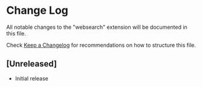 # Change Log

All notable changes to the "websearch" extension will be documented in this file.

Check [Keep a Changelog](http://keepachangelog.com/) for recommendations on how to structure this file.

## [Unreleased]

- Initial release
